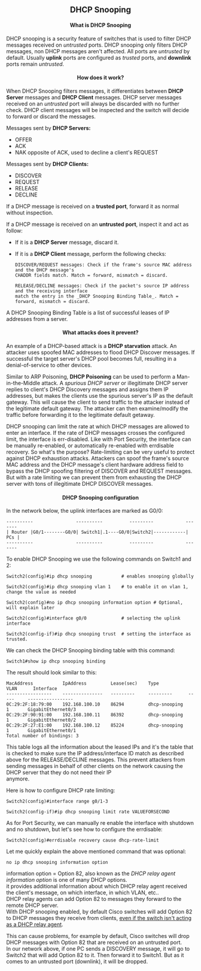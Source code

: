 <h2 align="center">DHCP Snooping</h2>


<h4 align="center">What is DHCP Snooping</h4>

DHCP snooping is a security feature of switches that is used to filter DHCP messages
received on _untrusted_ ports.
DHCP snooping only filters DHCP messages, non DHCP messages aren't affected.
All ports are _untrusted_ by default. Usually <strong>uplink</strong> ports are
configured as _trusted_ ports, and <strong>downlink</strong> ports remain _untrusted_.


<h4 align="center">How does it work?</h4>

When DHCP Snooping filters messages, it differentiates between <strong>DHCP Server</strong> messages
and <strong>DHCP Client</strong> messages.
DHCP server messages received on an _untrusted_ port will always be discarded with no
further check.
DHCP client messages will be inspected and the switch will decide to forward or discard the messages.

Messages sent by <strong>DHCP Servers:</strong>

- OFFER
- ACK
- NAK opposite of ACK, used to decline a client's REQUEST

Messages sent by <strong>DHCP Clients:</strong>

- DISCOVER
- REQUEST
- RELEASE
- DECLINE

If a DHCP message is received on a <strong>trusted port</strong>, forward it as normal without inspection.

If a DHCP message is received on an <strong>untrusted port</strong>, inspect it and act as follow:

- If it is a <strong>DHCP Server</strong> message, discard it.
- If it is a <strong>DHCP Client</strong> message, perform the following checks:

      DISCOVER/REQUEST messages: Check if the frame's source MAC address and the DHCP message's
      CHADDR fields match. Match = forward, mismatch = discard.

      RELEASE/DECLINE messages: Check if the packet's source IP address and the receiving interface
      match the entry in the _DHCP Snooping Binding Table_. Match = forward, mismatch = discard.

A DHCP Snooping Binding Table is a list of successful leases of IP addresses from a server.

<h4 align="center">What attacks does it prevent?</h4>

An example of a DHCP-based attack is a <strong>DHCP starvation</strong> attack. An
attacker uses spoofed MAC addresses to flood DHCP Discover messages. If successful the target
server's DHCP pool becomes full, resulting in a denial-of-service to other devices.

Similar to ARP Poisoning, <strong>DHCP Poisoning</strong> can be used to perform a Man-in-the-Middle attack.
A _spurious DHCP server_ or illegitimate DHCP server replies to client's DHCP Discovery
messages and assigns them IP addresses, but makes the clients use the spurious server's IP
as the default gateway.
This will cause the client to send traffic to the attacker instead of the legitimate default
gateway. The attacker can then examine/modify the traffic before forwarding it to the
legitimate default getaway.

DHCP snooping can limit the rate at which DHCP messages are allowed to enter an interface.
If the rate of DHCP messages crosses the configured limit, the interface is err-disabled.
Like with Port Security, the interface can be manually re-enabled, or automatically
re-enabled with errdisable recovery. So what's the purpose? Rate-limiting can be very useful
to protect against DHCP exhaustion attacks. Attackers can spoof the frame's source MAC
address and the DHCP message's client hardware address field to bypass the DHCP spoofing
filtering of DISCOVER and REQUEST messages. But with a rate limiting we can prevent them
from exhausting the DHCP server with tons of illegitimate DHCP DISCOVER messages.

<h4 align="center">DHCP Snooping configuration</h4>

In the network below, the uplink interfaces are marked as G0/0:

    ----------                ----------          ---------            -------
    | Router |G0/1--------G0/0| Switch1|.1----G0/0|Switch2|------------| PCs |
    ----------                ----------          ---------            -------

To enable DHCP Snooping we use the following commands on Switch1 and 2:

    Switch2(config)#ip dhcp snooping           # enables snooping globally

    Switch2(config)#ip dhcp snooping vlan 1    # to enable it on vlan 1, change the value as needed

    Switch2(config)#no ip dhcp snooping information option # Optional, will explain later

    Switch2(config)#interface g0/0             # selecting the uplink interface

    Switch2(config-if)#ip dhcp snooping trust  # setting the interface as trusted.

We can check the DHCP Snooping binding table with this command:

    Switch1#show ip dhcp snooping binding

The result should look similar to this:

    MacAddress           IpAddress         Lease(sec)    Type           VLAN      Interface
    -----------------    ---------------   ---------     ---------      -----     -----------------
    0C:29:2F:18:79:00    192.168.100.10    86294         dhcp-snooping    1       GigabitEthernet0/3
    0C:29:2F:90:91:00    192.168.100.11    86392         dhcp-snooping    1       GigabitEthernet0/2
    0C:29:2F:27:E1:00    192.168.100.12    85224         dhcp-snooping    1       GigabitEthernet0/1
    Total number of bindings: 3

This table logs all the information about the leased IPs and it's the table that
is checked to make sure the IP address/interface ID match as described above for the
RELEASE/DECLINE messages. This prevent attackers from sending messages in behalf of
other clients on the network causing the DHCP server that they do not need their IP  
anymore.

Here is how to configure DHCP rate limiting:

    Switch2(config)#interface range g0/1-3

    Switch2(config-if)#ip dhcp snooping limit rate VALUEFORSECOND

As for Port Security, we can manually re enable the interface with shutdown and no shutdown, but
let's see how to configure the errdisable:

    Switch2(config)#errdisable recovery cause dhcp-rate-limit

Let me quickly explain the above mentioned command that was optional:

    no ip dhcp snooping information option

information option = Option 82, also known as the _DHCP relay agent information option_
is one of many DHCP options. \
it provides additional information about which DHCP relay agent received the client's message,
on which interface, in which VLAN, etc.. \
DHCP relay agents can add Option 82 to messages they forward to the remote DHCP server. \
With DHCP snooping enabled, by default Cisco switches will add Option 82 to DHCP messages
they receive from clients, <u>even if the switch isn't acting as a DHCP relay agent</u>.

This can cause problems, for example by default, Cisco switches will drop DHCP messages with
Option 82 that are received on an untrusted port. \
In our network above, if one PC sends a DISCOVERY message, it will go to Switch2 that
will add Option 82 to it. Then forward it to Switch1. But as it comes to an untrusted port (downlink),
it will be dropped.
